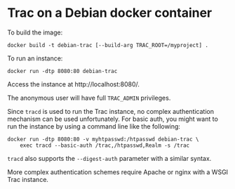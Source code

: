 Trac on a Debian docker container
=================================


To build the image:

    docker build -t debian-trac [--build-arg TRAC_ROOT=/myproject] .

To run an instance:

    docker run -dtp 8080:80 debian-trac

Access the instance at http://localhost:8080/.

The anonymous user will have full `TRAC_ADMIN` privileges.

Since `tracd` is used to run the Trac instance, no complex authentication
mechanism can be used unfortunately. For basic auth, you might want to run the
instance by using a command line like the following:

    docker run -dtp 8080:80 -v myhtpasswd:/htpasswd debian-trac \
        exec tracd --basic-auth /trac,/htpasswd,Realm -s /trac

`tracd` also supports the `--digest-auth` parameter with a similar syntax.

More complex authentication schemes require Apache or nginx with a WSGI Trac
instance.
